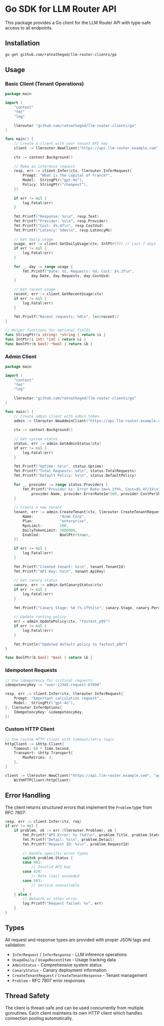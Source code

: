 # Go SDK for LLM Router API

This package provides a Go client for the LLM Router API with type-safe access to all endpoints.

## Installation

```bash
go get github.com/ratnathegod/llm-router-clients/go
```

## Usage

### Basic Client (Tenant Operations)

```go
package main

import (
    "context"
    "fmt"
    "log"
    
    llmrouter "github.com/ratnathegod/llm-router-clients/go"
)

func main() {
    // Create a client with your tenant API key
    client := llmrouter.NewClient("https://api.llm-router.example.com", "your-tenant-api-key")
    
    ctx := context.Background()
    
    // Make an inference request
    resp, err := client.Infer(ctx, llmrouter.InferRequest{
        Prompt: "What is the capital of France?",
        Model:  StringPtr("gpt-4o"),
        Policy: StringPtr("cheapest"),
    })
    
    if err != nil {
        log.Fatal(err)
    }
    
    fmt.Printf("Response: %s\n", resp.Text)
    fmt.Printf("Provider: %s\n", resp.Provider)
    fmt.Printf("Cost: $%.4f\n", resp.CostUsd)
    fmt.Printf("Latency: %dms\n", resp.LatencyMs)
    
    // Get daily usage
    usage, err := client.GetDailyUsage(ctx, IntPtr(7)) // Last 7 days
    if err != nil {
        log.Fatal(err)
    }
    
    for _, day := range usage {
        fmt.Printf("Date: %s, Requests: %d, Cost: $%.2f\n", 
            day.Date, day.Requests, day.CostUsd)
    }
    
    // Get recent usage
    recent, err := client.GetRecentUsage(ctx)
    if err != nil {
        log.Fatal(err)
    }
    
    fmt.Printf("Recent requests: %d\n", len(recent))
}

// Helper functions for optional fields
func StringPtr(s string) *string { return &s }
func IntPtr(i int) *int { return &i }
func BoolPtr(b bool) *bool { return &b }
```

### Admin Client

```go
package main

import (
    "context"
    "fmt"
    "log"
    
    llmrouter "github.com/ratnathegod/llm-router-clients/go"
)

func main() {
    // Create admin client with admin token
    admin := llmrouter.NewAdminClient("https://api.llm-router.example.com", "your-admin-token")
    
    ctx := context.Background()
    
    // Get system status
    status, err := admin.GetAdminStatus(ctx)
    if err != nil {
        log.Fatal(err)
    }
    
    fmt.Printf("Uptime: %s\n", status.Uptime)
    fmt.Printf("Total Requests: %d\n", status.TotalRequests)
    fmt.Printf("Default Policy: %s\n", status.DefaultPolicy)
    
    for _, provider := range status.Providers {
        fmt.Printf("Provider %s: Error Rate 1m=%.2f%%, Cost=$%.4f/1k\n", 
            provider.Name, provider.ErrorRate1m*100, provider.CostPer1kTokensUsd)
    }
    
    // Create a new tenant
    tenant, err := admin.CreateTenant(ctx, llmrouter.CreateTenantRequest{
        Name:            "Acme Corp",
        Plan:            "enterprise",
        RpsLimit:        100,
        DailyTokenLimit: 1000000,
        Enabled:         BoolPtr(true),
    })
    
    if err != nil {
        log.Fatal(err)
    }
    
    fmt.Printf("Created tenant: %s\n", tenant.TenantId)
    fmt.Printf("API Key: %s\n", tenant.ApiKey)
    
    // Get canary status
    canary, err := admin.GetCanaryStatus(ctx)
    if err != nil {
        log.Fatal(err)
    }
    
    fmt.Printf("Canary Stage: %d (%.1f%%)\n", canary.Stage, canary.Percent)
    
    // Update routing policy
    err = admin.UpdatePolicy(ctx, "fastest_p95")
    if err != nil {
        log.Fatal(err)
    }
    
    fmt.Println("Updated default policy to fastest_p95")
}

func BoolPtr(b bool) *bool { return &b }
```

### Idempotent Requests

```go
// Use idempotency for critical requests
idempotencyKey := "user-12345-request-67890"

resp, err := client.Infer(ctx, llmrouter.InferRequest{
    Prompt: "Important calculation request",
    Model:  StringPtr("gpt-4o"),
}, llmrouter.InferOptions{
    IdempotencyKey: &idempotencyKey,
})
```

### Custom HTTP Client

```go
// Use custom HTTP client with timeout/retry logic
httpClient := &http.Client{
    Timeout: 60 * time.Second,
    Transport: &http.Transport{
        MaxRetries: 3,
    },
}

client := llmrouter.NewClient("https://api.llm-router.example.com", "api-key").
    WithHTTPClient(httpClient)
```

## Error Handling

The client returns structured errors that implement the `Problem` type from RFC 7807:

```go
resp, err := client.Infer(ctx, req)
if err != nil {
    if problem, ok := err.(llmrouter.Problem); ok {
        fmt.Printf("API Error: %s (%d)\n", problem.Title, problem.Status)
        fmt.Printf("Detail: %s\n", problem.Detail)
        fmt.Printf("Request ID: %s\n", problem.RequestId)
        
        // Handle specific error types
        switch problem.Status {
        case 401:
            // Invalid API key
        case 429:
            // Rate limit exceeded
        case 503:
            // Service unavailable
        }
    } else {
        // Network or other error
        log.Printf("Request failed: %v", err)
    }
}
```

## Types

All request and response types are provided with proper JSON tags and validation:

- `InferRequest` / `InferResponse` - LLM inference operations
- `UsageDaily` / `UsageRecentItem` - Usage tracking data
- `AdminStatus` - Comprehensive system status
- `CanaryStatus` - Canary deployment information  
- `CreateTenantRequest` / `CreateTenantResponse` - Tenant management
- `Problem` - RFC 7807 error responses

## Thread Safety

The client is thread-safe and can be used concurrently from multiple goroutines. Each client maintains its own HTTP client which handles connection pooling automatically.